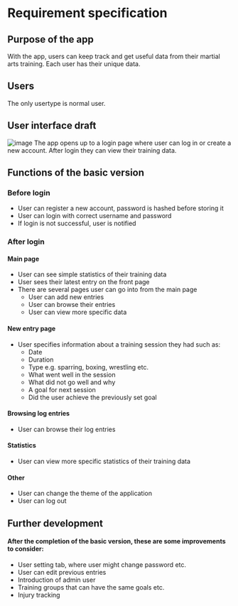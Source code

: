 # Requirement specification

## Purpose of the app
With the app, users can keep track and get useful data from their martial arts training. Each user has their unique data.

## Users
The only usertype is normal user.

## User interface draft
![image](https://user-images.githubusercontent.com/101401566/225024165-f36fcf74-07ad-4cdf-b36f-de9dda515306.png)
The app opens up to a login page where user can log in or create a new account. After login they can view their training data.

## Functions of the basic version
### Before login
- User can register a new account, password is hashed before storing it
- User can login with correct username and password
- If login is not successful, user is notified

### After login

#### Main page
- User can see simple statistics of their training data
- User sees their latest entry on the front page
- There are several pages user can go into from the main page
	- User can add new entries
	- User can browse their entries
	- User can view more specific data

#### New entry page
- User specifies information about a training session they had such as:
  - Date
  - Duration
  - Type e.g. sparring, boxing, wrestling etc.
  - What went well in the session
  - What did not go well and why
  - A goal for next session
  - Did the user achieve the previously set goal

#### Browsing log entries
- User can browse their log entries

#### Statistics
- User can view more specific statistics of their training data

#### Other
- User can change the theme of the application
- User can log out

## Further development
#### After the completion of the basic version, these are some improvements to consider:
- User setting tab, where user might change password etc.
- User can edit previous entries
- Introduction of admin user
- Training groups that can have the same goals etc.
- Injury tracking
